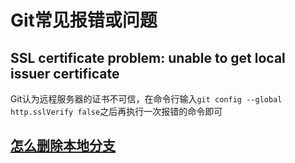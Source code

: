 # Git常见报错或问题
## SSL certificate problem: unable to get local issuer certificate
Git认为远程服务器的证书不可信，在命令行输入`git config --global http.sslVerify false`之后再执行一次报错的命令即可
## [怎么删除本地分支](https://www.freecodecamp.org/chinese/news/how-to-delete-a-git-branch-both-locally-and-remotely/)
